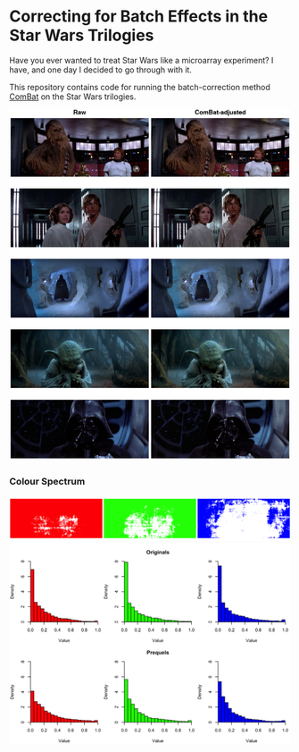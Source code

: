 # Correcting for Batch Effects in the Star Wars Trilogies

Have you ever wanted to treat Star Wars like a microarray experiment? I have, and one day I decided to go through with it. 

This repository contains code for running the batch-correction method [ComBat](https://www.bu.edu/jlab/wp-assets/ComBat/Abstract.html) on the Star Wars trilogies.  

![Before after](plots/originals_exemplars.png)

### Colour Spectrum
![Spatial arrangement](plots/spatial_t_test_results.png)
![Channel histograms](plots/pre_correction_per_channel_histogram.png)
